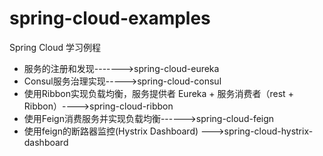 # spring-cloud-examples
Spring Cloud 学习例程

- 服务的注册和发现------->spring-cloud-eureka
- Consul服务治理实现----->spring-cloud-consul
- 使用Ribbon实现负载均衡，服务提供者 Eureka + 服务消费者（rest + Ribbon）---->spring-cloud-ribbon
- 使用Feign消费服务并实现负载均衡------>spring-cloud-feign
- 使用feign的断路器监控(Hystrix Dashboard) --->spring-cloud-hystrix-dashboard
